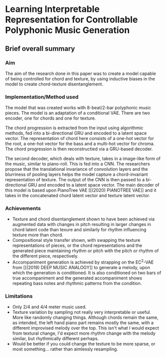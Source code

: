 # Learning Interpretable Representation for Controllable Polyphonic Music Generation

## Brief overall summary
### Aim
The aim of the research done in this paper was to create a model capable of being controlled for chord and texture, by using inductive biases in the model to create chord-texture disentanglement.

### Implementation/Method used
The model that was created works with 8-beat/2-bar polyphonic music pieces. The model is an adaptation of a conditional VAE. There are two encoder, one for chords and one for texture. 

The chord progression is extracted from the input using algorithmic methods, fed into a bi-directional GRU and encoded to a latent space vector. The representation of chord here consists of a one-hot vector for the root, a one-hot vector for the bass and a multi-hot vector for chroma. The chord progression is then reconstructied via a GRU-based decoder.

The second decoder, which deals with texture, takes in a image-like form of the music, similar to piano-roll. This is fed into a CNN. The researchers propose that the translational invariance of convolution layers and the blurriness of pooling layers helps the model capture a chord-invariant representation of texture. The output of the CNN is then passed to a bi-directional GRU and encoded to a latent space vector. The main decoder of this model is based upon PianoTree VAE [[(2020) PIANOTREE VAE]] and it takes in the concatenated chord latent vector and texture latent vector.

### Achievements
- Texture and chord disentanglement shown to have been achieved via augmented data with changes in pitch resulting in larger changes in chord latent code than texure and similarly for rhythm influencing texture more than chord.
- Compositional style transfer shown, with swapping the texture representations of pieces, or the chord representations and the generated piece maintaining rhythm or pitch with the pitch or rhythm of the different piece, respectively.
- Accompaniment generation is achieved by strapping on the EC$^{2}$-VAE from [[(2019) DEEP MUSIC ANALOGY]] to generate a melody, upon which the generation is conditioned. It is also conditioned on two bars of true accompaniment and the generated accompaniment shows repeating bass notes and rhythmic patterns from the condition.

### Limitations
- Only 2/4 and 4/4 meter music used.
- Texture variation by sampling not really very interpretable or useful. More like randomly changing things. Although chords remain the same, as intended, the left hand piano part remains mostly the same, with a different improvised melody over the top. This isn't what I would expect from textural change, I'd expect more rhythm change with the melody similar, but rhythmically different perhaps.
- Would be better if you could change the texture to be more sparse, or most something... rather than aimlessly resampling.
